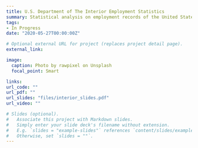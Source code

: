 ```yaml
---
title: U.S. Department of The Interior Employment Statistics
summary: Statistical analysis on employment records of the United States Department of the Interior from 1849 - 1959 assessing trends in salary, gender, and location.
tags:
- In Progress
date: "2020-05-27T00:00:00Z"

# Optional external URL for project (replaces project detail page).
external_link:

image:
  caption: Photo by rawpixel on Unsplash
  focal_point: Smart

links:
url_code: ""
url_pdf: ""
url_slides: "files/interior_slides.pdf"
url_video: ""

# Slides (optional).
#   Associate this project with Markdown slides.
#   Simply enter your slide deck's filename without extension.
#   E.g. `slides = "example-slides"` references `content/slides/example-slides.md`.
#   Otherwise, set `slides = ""`.
---
```

